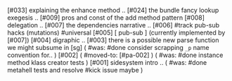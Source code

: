 [#033]       explaining the enhance method ..
[#024]       the bundle fancy lookup exegesis ..
[#009]       pros and const of the add method pattern
[#008]       delegation ..
[#007]       the dependencies narrative ..
[#006]       #track pub-sub hacks (mutations) #universal
[#005]       [ pub-sub ]  (currently implemented by [#007])
[#004]       digraphic ..
[#003]       there is a possible new parse function we might subsume in [sg]
             ( #was: #done consider scrapping `_p` name convention for.. )
[#002]       ( #moved-to: [#pa-002] )
             ( #was: #done instance method klass creator tests )
[#001]       sidesystem intro ..
             ( #was: #done metahell tests and resolve #kick issue maybe )
